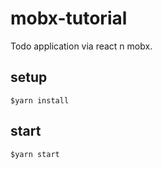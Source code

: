 # mobx-tutorial

Todo application via react n mobx.

## setup

```shell
$yarn install
```

## start

```shell
$yarn start
```
